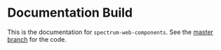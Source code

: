 # Documentation Build

This is the documentation for `spectrum-web-components`. See the [master
branch](https://github.com/adobe/spectrum-web-components) for the code.
